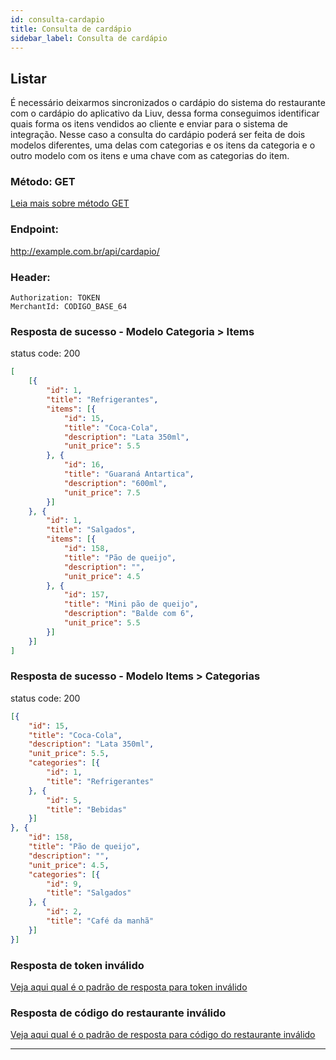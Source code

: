 ```yaml
---
id: consulta-cardapio
title: Consulta de cardápio
sidebar_label: Consulta de cardápio
---
```


## Listar

É necessário deixarmos sincronizados o cardápio do sistema do restaurante com o cardápio do aplicativo da Liuv, dessa forma conseguimos identificar quais forma os itens vendidos ao cliente e enviar para o sistema de integração. Nesse caso a consulta do cardápio poderá ser feita de dois modelos diferentes, uma delas com categorias e os itens da categoria e o outro modelo com os itens e uma chave com as categorias do item.


### Método: GET 

[Leia mais sobre método GET](https://restfulapi.net/http-methods/#get)

### Endpoint: 

http://example.com.br/api/cardapio/

### Header:
    
    Authorization: TOKEN
    MerchantId: CODIGO_BASE_64

### Resposta de sucesso - Modelo Categoria > Items

status code: 200

```json
[
    [{
        "id": 1,
        "title": "Refrigerantes",
        "items": [{
            "id": 15,
            "title": "Coca-Cola",
            "description": "Lata 350ml",
            "unit_price": 5.5
        }, {
            "id": 16,
            "title": "Guaraná Antartica",
            "description": "600ml",
            "unit_price": 7.5
        }]
    }, {
        "id": 1,
        "title": "Salgados",
        "items": [{
            "id": 158,
            "title": "Pão de queijo",
            "description": "",
            "unit_price": 4.5
        }, {
            "id": 157,
            "title": "Mini pão de queijo",
            "description": "Balde com 6",
            "unit_price": 5.5
        }]
    }]
]
```

### Resposta de sucesso - Modelo Items > Categorias

status code: 200

```json
[{
	"id": 15,
	"title": "Coca-Cola",
	"description": "Lata 350ml",
	"unit_price": 5.5,
	"categories": [{
		"id": 1,
		"title": "Refrigerantes"
	}, {
		"id": 5,
		"title": "Bebidas"
	}]
}, {
	"id": 158,
	"title": "Pão de queijo",
	"description": "",
	"unit_price": 4.5,
	"categories": [{
		"id": 9,
		"title": "Salgados"
	}, {
		"id": 2,
		"title": "Café da manhã"
	}]
}]
```

### Resposta de token inválido  

<a class="link-block" href="/comanda-fisica/sugestao#resposta-da-api-de-token-invalido">Veja aqui qual é o padrão de resposta para token inválido</a>

### Resposta de código do restaurante inválido

<a class="link-block" href="/comanda-fisica/sugestao#resposta-da-api-codigo-do-restaurante-invalido">Veja aqui qual é o padrão de resposta para código do restaurante inválido</a>

****
